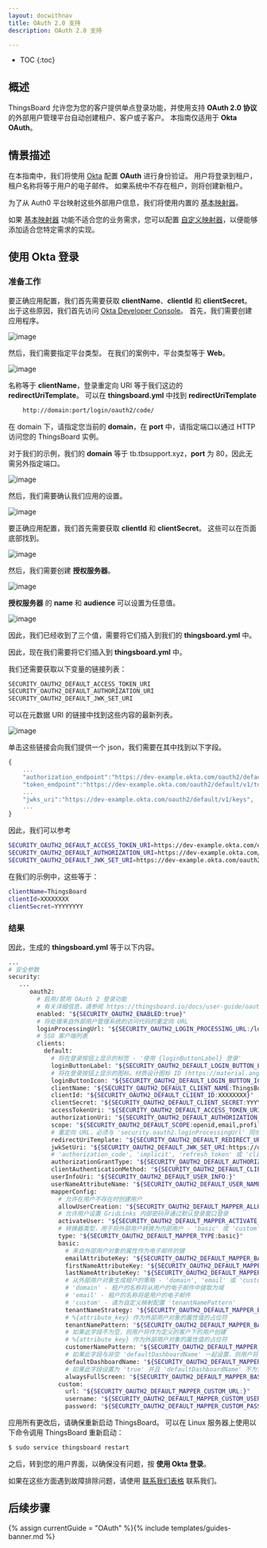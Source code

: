 ```yaml
---
layout: docwithnav
title: OAuth 2.0 支持
description: OAuth 2.0 支持

---
```


* TOC
{:toc}

## 概述
ThingsBoard 允许您为您的客户提供单点登录功能，并使用支持 **OAuth 2.0 协议** 的外部用户管理平台自动创建租户、客户或子客户。
本指南仅适用于 **Okta OAuth**。
## 情景描述

在本指南中，我们将使用 [Okta](https://www.okta.com/) 配置 **OAuth** 进行身份验证。
用户将登录到租户，租户名称将等于用户的电子邮件。
如果系统中不存在租户，则将创建新租户。

为了从 Auth0 平台映射这些外部用户信息，我们将使用内置的 [基本映射器](/docs/user-guide/oauth-2-support/#basic-mapper)。

如果 [基本映射器](/docs/user-guide/oauth-2-support/#basic-mapper) 功能不适合您的业务需求，您可以配置 [自定义映射器](/docs/user-guide/oauth-2-support/#custom-mapper)，以便能够添加适合您特定需求的实现。

## 使用 Okta 登录

### 准备工作
要正确应用配置，我们首先需要获取 **clientName**、**clientId** 和 **clientSecret**。
出于这些原因，我们首先访问 [Okta Developer Console](https://developer.okta.com/)。
首先，我们需要创建应用程序。

![image](/images/user-guide/oauth-2-support/okta/okta-go-for-application.png)

然后，我们需要指定平台类型。
在我们的案例中，平台类型等于 **Web**。

![image](/images/user-guide/oauth-2-support/okta/okta-go-for-application-creation-1.png)

名称等于 **clientName**，登录重定向 URI 等于我们这边的 **redirectUriTemplate**。
可以在 **thingsboard.yml** 中找到 **redirectUriTemplate**

```bash
    http://domain:port/login/oauth2/code/
```

在 domain 下，请指定您当前的 **domain**，在 **port** 中，请指定端口以通过 HTTP 访问您的 ThingsBoard 实例。

对于我们的示例，我们的 **domain** 等于 tb.tbsupport.xyz，**port** 为 80，因此无需另外指定端口。


![image](/images/user-guide/oauth-2-support/okta/okta-go-for-application-creation-2.png)

然后，我们需要确认我们应用的设置。

![image](/images/user-guide/oauth-2-support/okta/okta-go-for-application-creation-3.png)

要正确应用配置，我们首先需要获取 **clientId** 和 **clientSecret**。
这些可以在页面底部找到。

![image](/images/user-guide/oauth-2-support/okta/okta-go-for-application-creation-clientIdSecret.png)


然后，我们需要创建 **授权服务器**。

![image](/images/user-guide/oauth-2-support/okta/okta-go-for-authorization-server-creation.png)

**授权服务器** 的 **name** 和 **audience** 可以设置为任意值。

![image](/images/user-guide/oauth-2-support/okta/okta-go-for-authorization-server-creation-1.png)


因此，我们已经收到了三个值，需要将它们插入到我们的 **thingsboard.yml** 中。

因此，现在我们需要将它们插入到 **thingsboard.yml** 中。

我们还需要获取以下变量的链接列表：

```bash
SECURITY_OAUTH2_DEFAULT_ACCESS_TOKEN_URI
SECURITY_OAUTH2_DEFAULT_AUTHORIZATION_URI
SECURITY_OAUTH2_DEFAULT_JWK_SET_URI
```

可以在元数据 URI 的链接中找到这些内容的最新列表。

![image](/images/user-guide/oauth-2-support/okta/okta-go-for-authorization-server-creation-2.png)

单击这些链接会向我们提供一个 json，我们需要在其中找到以下字段。

```js
{
    ...
	"authorization_endpoint":"https://dev-example.okta.com/oauth2/default/v1/authorize",
	"token_endpoint":"https://dev-example.okta.com/oauth2/default/v1/token",
    ...
	"jwks_uri":"https://dev-example.okta.com/oauth2/default/v1/keys",
    ...	
}
```

因此，我们可以参考
```bash
SECURITY_OAUTH2_DEFAULT_ACCESS_TOKEN_URI=https://dev-example.okta.com/oauth2/default/v1/token
SECURITY_OAUTH2_DEFAULT_AUTHORIZATION_URI=https://dev-example.okta.com/oauth2/default/v1/authorize
SECURITY_OAUTH2_DEFAULT_JWK_SET_URI=https://dev-example.okta.com/oauth2/default/v1/keys
```

在我们的示例中，这些等于：
```bash
clientName=ThingsBoard
clientId=XXXXXXXX
clientSecret=YYYYYYYY
```


### 结果

因此，生成的 **thingsboard.yml** 等于以下内容。

```bash
...
# 安全参数
security:
   ...
      oauth2:
        # 启用/禁用 OAuth 2 登录功能
        # 有关详细信息，请参阅 https://thingsboard.io/docs/user-guide/oauth-2-support/
        enabled: "${SECURITY_OAUTH2_ENABLED:true}"
        # 将处理来自外部用户管理系统的访问代码的重定向 URL
        loginProcessingUrl: "${SECURITY_OAUTH2_LOGIN_PROCESSING_URL:/login/oauth2/code/}"
        # SSO 客户端列表
        clients:
          default:
            # 将在登录按钮上显示的标签 - '使用 {loginButtonLabel} 登录'
            loginButtonLabel: "${SECURITY_OAUTH2_DEFAULT_LOGIN_BUTTON_LABEL:Okta}"
            # 将在登录按钮上显示的图标。材质设计图标 ID (https://material.angularjs.org/latest/api/directive/mdIcon)
            loginButtonIcon: "${SECURITY_OAUTH2_DEFAULT_LOGIN_BUTTON_ICON:}"
            clientName: "${SECURITY_OAUTH2_DEFAULT_CLIENT_NAME:ThingsBoard}"
            clientId: "${SECURITY_OAUTH2_DEFAULT_CLIENT_ID:XXXXXXXX}"
            clientSecret: "${SECURITY_OAUTH2_DEFAULT_CLIENT_SECRET:YYYYYYYY}"
            accessTokenUri: "${SECURITY_OAUTH2_DEFAULT_ACCESS_TOKEN_URI:https://dev-example.okta.com/oauth2/default/v1/token}"
            authorizationUri: "${SECURITY_OAUTH2_DEFAULT_AUTHORIZATION_URI:https://dev-example.okta.com/oauth2/default/v1/authorize}"
            scope: "${SECURITY_OAUTH2_DEFAULT_SCOPE:openid,email,profile}"
            # 重定向 URL，必须与 'security.oauth2.loginProcessingUrl' 同步，但添加了域名
            redirectUriTemplate: "${SECURITY_OAUTH2_DEFAULT_REDIRECT_URI_TEMPLATE:http://tb.tbsupport.xyz/login/oauth2/code/}"
            jwkSetUri: "${SECURITY_OAUTH2_DEFAULT_JWK_SET_URI:https://dev-example.okta.com/oauth2/default/v1/keys}"
            # 'authorization_code', 'implicit', 'refresh_token' 或 'client_credentials'
            authorizationGrantType: "${SECURITY_OAUTH2_DEFAULT_AUTHORIZATION_GRANT_TYPE:authorization_code}"
            clientAuthenticationMethod: "${SECURITY_OAUTH2_DEFAULT_CLIENT_AUTHENTICATION_METHOD:post}" # basic 或 post
            userInfoUri: "${SECURITY_OAUTH2_DEFAULT_USER_INFO:}"
            userNameAttributeName: "${SECURITY_OAUTH2_DEFAULT_USER_NAME_ATTRIBUTE_NAME:email}"
            mapperConfig:
              # 允许在用户不存在时创建用户
              allowUserCreation: "${SECURITY_OAUTH2_DEFAULT_MAPPER_ALLOW_USER_CREATION:true}"
              # 允许用户设置 GridLinks 内部密码并通过默认登录窗口登录
              activateUser: "${SECURITY_OAUTH2_DEFAULT_MAPPER_ACTIVATE_USER:false}"
              # 转换器类型，用于将外部用户转换为内部用户 - 'basic' 或 'custom'
              type: "${SECURITY_OAUTH2_DEFAULT_MAPPER_TYPE:basic}"
              basic:
                # 来自外部用户对象的属性作为电子邮件的键
                emailAttributeKey: "${SECURITY_OAUTH2_DEFAULT_MAPPER_BASIC_EMAIL_ATTRIBUTE_KEY:email}"
                firstNameAttributeKey: "${SECURITY_OAUTH2_DEFAULT_MAPPER_BASIC_FIRST_NAME_ATTRIBUTE_KEY:}"
                lastNameAttributeKey: "${SECURITY_OAUTH2_DEFAULT_MAPPER_BASIC_LAST_NAME_ATTRIBUTE_KEY:}"
                # 从外部用户对象生成租户的策略 - 'domain', 'email' 或 'custom'
                # 'domain' - 租户的名称将从用户的电子邮件中提取为域
                # 'email' - 租户的名称将是用户的电子邮件
                # 'custom' - 请为自定义映射配置 'tenantNamePattern'
                tenantNameStrategy: "${SECURITY_OAUTH2_DEFAULT_MAPPER_BASIC_TENANT_NAME_STRATEGY:domain}"
                # %{attribute_key} 作为外部用户对象的属性值的占位符
                tenantNamePattern: "${SECURITY_OAUTH2_DEFAULT_MAPPER_BASIC_TENANT_NAME_PATTERN:}"
                # 如果此字段不为空，则用户将作为定义的客户下的用户创建
                # %{attribute_key} 作为外部用户对象的属性值的占位符
                customerNamePattern: "${SECURITY_OAUTH2_DEFAULT_MAPPER_BASIC_CUSTOMER_NAME_PATTERN:}"
                # 如果此字段与非空 'defaultDashboardName' 一起设置，则用户将从定义的仪表板以全屏模式开始
                defaultDashboardName: "${SECURITY_OAUTH2_DEFAULT_MAPPER_BASIC_DEFAULT_DASHBOARD_NAME:}"
                # 如果此字段设置为 'true' 并且 'defaultDashboardName' 不为空，则用户将从定义的仪表板以全屏模式开始
                alwaysFullScreen: "${SECURITY_OAUTH2_DEFAULT_MAPPER_BASIC_ALWAYS_FULL_SCREEN:false}"
              custom:
                url: "${SECURITY_OAUTH2_DEFAULT_MAPPER_CUSTOM_URL:}"
                username: "${SECURITY_OAUTH2_DEFAULT_MAPPER_CUSTOM_USERNAME:}"
                password: "${SECURITY_OAUTH2_DEFAULT_MAPPER_CUSTOM_PASSWORD:}"
```


应用所有更改后，请确保重新启动 ThingsBoard。
可以在 Linux 服务器上使用以下命令调用 ThingsBoard 重新启动：
```bash
$ sudo service thingsboard restart
```

之后，转到您的用户界面，以确保没有问题，按 **使用 Okta 登录**。

如果在这些方面遇到故障排除问题，请使用 [联系我们表格](/docs/contact-us/) 联系我们。

## 后续步骤

{% assign currentGuide = "OAuth" %}{% include templates/guides-banner.md %}